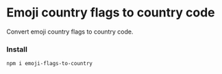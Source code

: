 # Emoji country flags to country code
Convert emoji country flags to country code.

### Install
`npm i emoji-flags-to-country`

